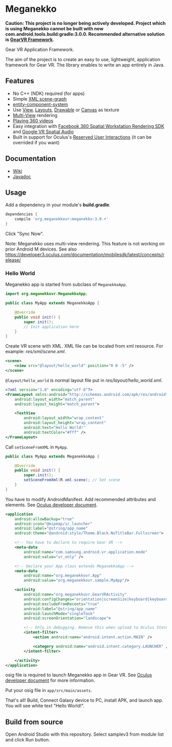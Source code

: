 # Meganekko

**Caution: This project is no longer being actively developed. Project which is using Meganekko cannot be built with new com.android.tools.build:gradle:3.0.0. Recommended alternative solution is [GearVR Framework](https://github.com/Samsung/GearVRf).**

Gear VR Application Framework.

The aim of the project is to create an easy to use, lightweight, application framework for Gear VR. The library enables to write an app entirely in Java.

## Features 

* No C++ (NDK) required (for apps)
* Simple [XML scene-graph](https://github.com/ejeinc/Meganekko/wiki/%5B3.0%5D-0:-XML-scene-graph)
* [entity-component-system](https://en.wikipedia.org/wiki/Entity_component_system)
* Use [View](https://developer.android.com/reference/android/view/View.html), [Layouts](https://developer.android.com/guide/topics/ui/declaring-layout.html), [Drawable](https://developer.android.com/guide/topics/resources/drawable-resource.html) or [Canvas](https://developer.android.com/reference/android/graphics/Canvas.html) as texture
* [Multi-View](https://developer3.oculus.com/documentation/mobilesdk/latest/concepts/mobile-multiview/) rendering
* [Playing 360 videos](https://github.com/ejeinc/Meganekko/wiki/%5B3.0%5D-Example:-360-Video-player)
* Easy integration with [Facebook 360 Spatial Workstation Rendering SDK](https://github.com/ejeinc/Meganekko/wiki/%5B3.0%5D-Example:-Integrate-with-Facebook-Spatial-Workstation-Rendering-SDK) and [Google VR Spatial Audio](https://github.com/ejeinc/Meganekko/wiki/%5B3.0%5D-Example:-Integrate-with-GvrAudioEngine)
* Built in support for Oculus's [Reserved User Interactions](https://developer3.oculus.com/documentation/mobilesdk/latest/concepts/mobile-umenu-intro/#mobile-umenu-reserved) (it can be overrided if you want)

## Documentation

* [Wiki](https://github.com/ejeinc/Meganekko/wiki)
* [Javadoc](http://www.meganekkovr.org/javadoc/)

## Usage

Add a dependency in your module's **build.gradle**.

```gradle
dependencies {
    compile 'org.meganekkovr:meganekko:3.0.+'
}
```

Click "Sync Now".

Note: Meganekko uses multi-view rendering. This feature is not working on prior Android M devices. See also https://developer3.oculus.com/documentation/mobilesdk/latest/concepts/release/

### Hello World

Meganekko app is started from subclass of `MeganekkoApp`.

```java
import org.meganekkovr.MeganekkoApp;

public class MyApp extends MeganekkoApp {

    @Override
    public void init() {
        super.init();
        // Init application here
    }
}
```

Create VR scene with XML. XML file can be localed from xml resource. For example: *res/xml/scene.xml*.

```xml
<scene>
    <view src="@layout/hello_world" position="0 0 -5" />
</scene>
```

`@layout/hello_world` is normal layout file put in *res/layout/hello_world.xml*.

```xml
<?xml version="1.0" encoding="utf-8"?>
<FrameLayout xmlns:android="http://schemas.android.com/apk/res/android"
    android:layout_width="match_parent"
    android:layout_height="match_parent">

    <TextView
        android:layout_width="wrap_content"
        android:layout_height="wrap_content"
        android:text="Hello World!"
        android:textColor="#fff" />
</FrameLayout>
```

Call `setSceneFromXML` in `MyApp`.

```java
public class MyApp extends MeganekkoApp {

    @Override
    public void init() {
        super.init();
        setSceneFromXml(R.xml.scene); // Set scene
    }
}
```

You have to modify AndroidManifest.
Add recommended attributes and elements. See [Oculus developer document](https://developer.oculus.com/documentation/mobilesdk/latest/concepts/mobile-new-apps-intro/#mobile-native-manifest).

```xml
<application
    android:allowBackup="true"
    android:icon="@mipmap/ic_launcher"
    android:label="@string/app_name"
    android:theme="@android:style/Theme.Black.NoTitleBar.Fullscreen">

    <!-- You have to declare to require Gear VR -->
    <meta-data
        android:name="com.samsung.android.vr.application.mode"
        android:value="vr_only" />

    <!-- Declare your App class extends MeganekkoApp -->
    <meta-data
        android:name="org.meganekkovr.App"
        android:value="org.meganekkovr.sample.MyApp"/>

    <activity
        android:name="org.meganekkovr.GearVRActivity"
        android:configChanges="orientation|screenSize|keyboard|keyboardHidden"
        android:excludeFromRecents="true"
        android:label="@string/app_name"
        android:launchMode="singleTask"
        android:screenOrientation="landscape">

        <!-- Only in debugging. Remove this when upload to Oculus Store. -->
        <intent-filter>
            <action android:name="android.intent.action.MAIN" />

            <category android:name="android.intent.category.LAUNCHER" />
        </intent-filter>

    </activity>
</application>
```

osig file is required to launch Meganekko app in Gear VR. See [Oculus developer document](https://developer.oculus.com/osig/) for more information.

Put your osig file in `app/src/main/assets`.

That's all! Build, Connect Galaxy device to PC, install APK, and launch app. You will see white text "Hello World!".


## Build from source

Open Android Studio with this repository. Select samplev3 from module list and click Run button.
